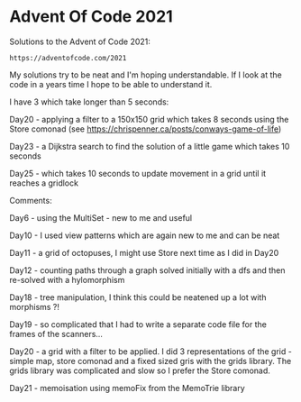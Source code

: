 # Advent Of Code 2021

Solutions to the Advent of Code 2021:

    https://adventofcode.com/2021

My solutions try to be neat and I'm hoping understandable. If I look at the code in a years time I hope to be able to understand it.

I have 3 which take longer than 5 seconds:

Day20 - applying a filter to a 150x150 grid which takes 8 seconds using the Store comonad
         (see https://chrispenner.ca/posts/conways-game-of-life)

Day23 - a Dijkstra search to find the solution of a little game which takes 10 seconds

Day25 - which takes 10 seconds to update movement in a grid until it reaches a gridlock


Comments:

Day6 - using the MultiSet - new to me and useful

Day10 - I used view patterns which are again new to me and can be neat

Day11 - a grid of octopuses, I might use Store next time as I did in Day20

Day12 - counting paths through a graph solved initially with a dfs and then re-solved with a hylomorphism

Day18 - tree manipulation, I think this could be neatened up a lot with morphisms ?!

Day19 - so complicated that I had to write a separate code file for the frames of the scanners...

Day20 - a grid with a filter to be applied. I did 3 representations of the grid - simple map, store comonad
        and a fixed sized gris with the grids library. The grids library was complicated and slow so I
        prefer the Store comonad.

Day21 - memoisation using memoFix from the MemoTrie library
